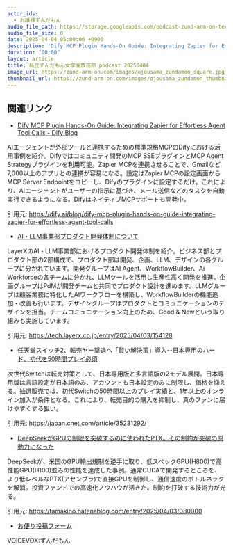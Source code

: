 ```yaml
---
actor_ids:
  - お嬢様ずんだもん
audio_file_path: https://storage.googleapis.com/podcast-zund-arm-on-tech/audio/私立ずんだもん女学園放送部_podcast_20250404.mp3
audio_file_size: 0
date: 2025-04-04 05:00:00 +0900
description: 'Dify MCP Plugin Hands-On Guide: Integrating Zapier for Effortless Agent Tool Calls - Dify Blog、AI・LLM事業部プロダクト開発体制について、任天堂スイッチ2、転売ヤー撃退へ「賢い解決策」導入--日本専用のハード、初代を50時間プレイ必須、DeepSeekがGPUの制限を突破するのに使われたPTX。その制約が突破の原動力になった'
duration: "00:00"
layout: article
title: 私立ずんだもん女学園放送部 podcast 20250404
image_url: https://zund-arm-on.com/images/ojousama_zundamon_square.jpg
thumbnail_url: https://zund-arm-on.com/images/ojousama_zundamon_thumbnail.jpg
---
```


## 関連リンク


- [Dify MCP Plugin Hands-On Guide: Integrating Zapier for Effortless Agent Tool Calls - Dify Blog](https://dify.ai/blog/dify-mcp-plugin-hands-on-guide-integrating-zapier-for-effortless-agent-tool-calls)  


AIエージェントが外部ツールと連携するための標準規格MCPのDifyにおける活用事例を紹介。Difyではコミュニティ開発のMCP SSEプラグインとMCP Agent Strategyプラグインを利用可能。Zapier MCPを連携させることで、Gmailなど7,000以上のアプリとの連携が容易になる。設定はZapier MCPの設定画面からMCP Server Endpointをコピーし、Difyのプラグインに設定するだけ。これにより、AIエージェントがユーザーの指示に基づき、メール送信などのタスクを自動実行できるようになる。DifyはネイティブMCPサポートも開発中。


引用元: https://dify.ai/blog/dify-mcp-plugin-hands-on-guide-integrating-zapier-for-effortless-agent-tool-calls


- [AI・LLM事業部プロダクト開発体制について](https://tech.layerx.co.jp/entry/2025/04/03/154128)  


LayerXのAI・LLM事業部におけるプロダクト開発体制を紹介。ビジネス部とプロダクト部の2部構成で、プロダクト部は開発、企画、LLM、デザインの各グループに分かれています。開発グループはAI Agent、WorkflowBuilder、Ai Workforceの各チームに分かれ、LLMツールを活用し生産性高く開発を推進。企画グループはPdMが開発チームと共同でプロダクト設計を進めます。LLMグループは顧客業務に特化したAIワークフローを構築し、WorkflowBuilderの機能追加・改善も行います。デザイングループはプロダクトとコミュニケーションのデザインを担当。チームコミュニケーション向上のため、Good & Newという取り組みも実施しています。


引用元: https://tech.layerx.co.jp/entry/2025/04/03/154128


- [任天堂スイッチ2、転売ヤー撃退へ「賢い解決策」導入--日本専用のハード、初代を50時間プレイ必須](https://japan.cnet.com/article/35231292/)  


次世代Switchは転売対策として、日本専用版と多言語版の2モデル展開。日本専用版は言語設定が日本語のみ、アカウントも日本設定のみに制限し、価格を抑える。抽選販売では、初代Switchの50時間以上のプレイ実績と、1年以上のオンライン加入が条件となる。これにより、転売目的の購入を抑制し、真のファンに届けやすくする狙い。


引用元: https://japan.cnet.com/article/35231292/


- [DeepSeekがGPUの制限を突破するのに使われたPTX。その制約が突破の原動力になった](https://tamakino.hatenablog.com/entry/2025/04/03/080000)  


DeepSeekが、米国のGPU輸出規制を逆手に取り、低スペックGPU(H800)で高性能GPU(H100)並みの性能を達成した事例。通常CUDAで開発するところを、より低レベルなPTX(アセンブラ)で直接GPUを制御し、通信速度のボトルネックを解消。投資ファンドでの高速化ノウハウが活きた。制約を打破する技術力が光る。


引用元: https://tamakino.hatenablog.com/entry/2025/04/03/080000



- [お便り投稿フォーム](https://forms.gle/ffg4JTfqdiqK62qf9)

VOICEVOX:ずんだもん
